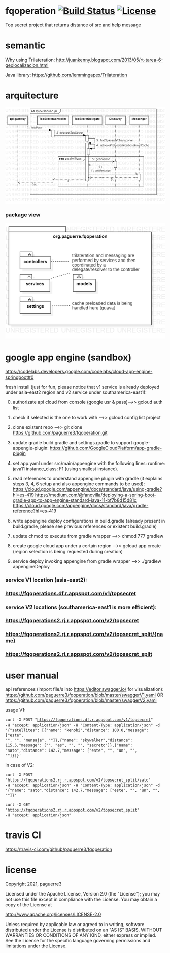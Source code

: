 # fqoperation [![Build Status](https://travis-ci.com/paguerre3/fqoperation.svg?token=vSTu1zSW1ehqZeuodHpi&branch=master)](https://travis-ci.com/paguerre3/fqoperation) [![License](https://img.shields.io/badge/License-Apache%202.0-blue.svg)](https://opensource.org/licenses/Apache-2.0)
Top secret project that returns distance of src and help message


# semantic 
Why using Trilateration: http://juankenny.blogspot.com/2013/05/rt-tarea-6-geolocalizacion.html

Java library: https://github.com/lemmingapex/Trilateration


# arquitecture
![Screenshot](https://github.com/paguerre3/fqoperation/blob/master/design/seq-diagram.png?raw=true)

### package view 
![Screenshot](https://github.com/paguerre3/fqoperation/blob/master/design/pckge-diagram.png?raw=true)


# google app engine (sandbox) 
https://codelabs.developers.google.com/codelabs/cloud-app-engine-springboot#0

fresh install (just for fun, please notice that v1 service is already deployed under asia-east2 region and v2 service under southamerica-east1):

0. authorizate api cloud from console (google usr & pass)-->> gcloud auth list

1. check if selected is the one to work with -->> gcloud config list project

2. clone existent repo -->> git clone https://github.com/paguerre3/fqoperation.git

3. update gradle build.gradle and settings.gradle to support google-appengie-plugin: https://github.com/GoogleCloudPlatform/app-gradle-plugin

4. set app.yaml under src/main/appengine with the following lines: runtime: java11
instance_class: F1 (using smallest instance).

5. read references to understand appengine plugin with gradle (it explains steps 3, 4, 6 setup and also appengine commands to be used):
https://cloud.google.com/appengine/docs/standard/java/using-gradle?hl=es-419
https://medium.com/@fanovilla/deploying-a-spring-boot-gradle-app-to-app-engine-standard-java-11-bf7b8d15d81c
https://cloud.google.com/appengine/docs/standard/java/gradle-reference?hl=es-419 

6. write appengine deploy configurations in build.gradle (already present in build.gradle, please see previous references or existent build.gradle) 

8. update chmod to execute from gradle wrapper -->> chmod 777 gradlew

9. create google cloud app under a certain region -->> gcloud app create (region selection is being requested during creation)

10. service deploy invoking appengine from gradle wrapper -->> ./gradlew appengineDeploy

### service V1 location (asia-east2):
### https://fqoperations.df.r.appspot.com/v1/topsecret

### service V2 locations (southamerica-east1 is more efficient): 
### https://fqoperations2.rj.r.appspot.com/v2/topsecret
### https://fqoperations2.rj.r.appspot.com/v2/topsecret_split/{name}
### https://fqoperations2.rj.r.appspot.com/v2/topsecret_split


# user manual
api references (import file/s into https://editor.swagger.io/ for visualization): https://github.com/paguerre3/fqoperation/blob/master/swaggerV1.yaml OR https://github.com/paguerre3/fqoperation/blob/master/swaggerV2.yaml


usage V1: <pre><code>curl -X POST "https://fqoperations.df.r.appspot.com/v1/topsecret" -H  "accept: application/json" -H  "Content-Type: application/json" -d '{"satellites": [{"name": "kenobi","distance": 100.0,"message": ["este", "", "", "mensaje", ""]},{"name": "skywalker","distance": 115.5,"message": ["", "es", "", "", "secreto"]},{"name": "sato","distance": 142.7,"message": ["este", "", "un", "", ""]}]}'</code></pre>

in case of V2: <pre><code>curl -X POST "https://fqoperations2.rj.r.appspot.com/v2/topsecret_split/sato" -H  "accept: application/json" -H  "Content-Type: application/json" -d '{"name": "sato","distance": 142.7,"message": ["este", "", "un", "", ""]}'</code></pre> <pre><code>curl -X GET "https://fqoperations2.rj.r.appspot.com/v2/topsecret_split" -H  "accept: application/json"</code></pre>


# travis CI
https://travis-ci.com/github/paguerre3/fqoperation


# license
Copyright 2021, paguerre3

Licensed under the Apache License, Version 2.0 (the "License"); you may not use
this file except in compliance with the License. You may obtain a copy of the
License at

http://www.apache.org/licenses/LICENSE-2.0

Unless required by applicable law or agreed to in writing, software distributed
under the License is distributed on an "AS IS" BASIS, WITHOUT WARRANTIES OR
CONDITIONS OF ANY KIND, either express or implied. See the License for the
specific language governing permissions and limitations under the License.